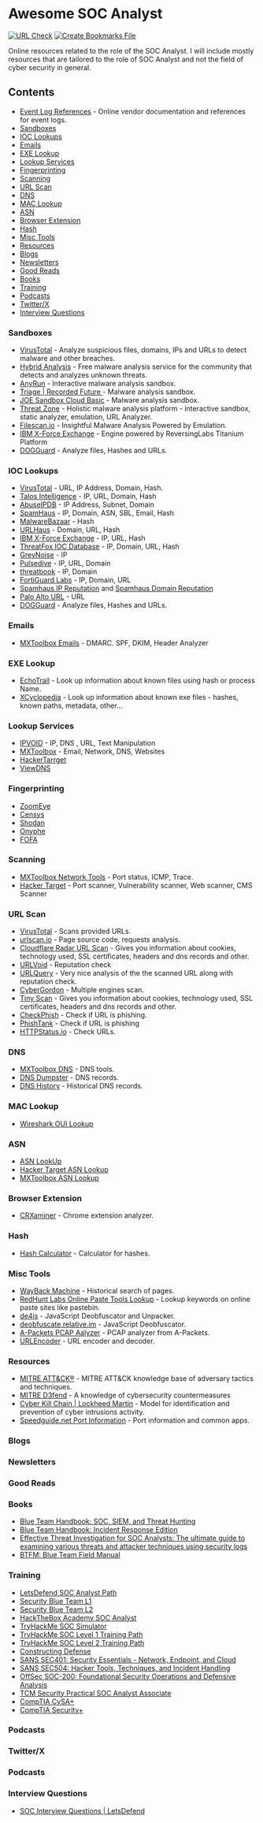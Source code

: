 # Awesome SOC Analyst 
[![URL Check](https://github.com/st0pp3r/Supreme-SOC-Analyst/actions/workflows/url_check.yml/badge.svg)](https://github.com/st0pp3r/Supreme-SOC-Analyst/actions/workflows/url_check.yml/badge.svg) [![Create Bookmarks File](https://github.com/st0pp3r/Supreme-SOC-Analyst/actions/workflows/create_bookmarks.yml/badge.svg)](https://github.com/st0pp3r/Supreme-SOC-Analyst/actions/workflows/create_bookmarks.yml)

Online resources related to the role of the SOC Analyst. I will include mostly resources that are tailored to the role of SOC Analyst and not the field of cyber security in general.

## Contents

- [Event Log References](#event-log-references) - Online vendor documentation and references for event logs. 
- [Sandboxes](#sandboxes)  
- [IOC Lookups](#ioc-lookups)  
- [Emails](#emails)  
- [EXE Lookup](#exe-lookup)  
- [Lookup Services](#lookup-services)  
-  [Fingerprinting](#fingerprinting)  
- [Scanning](#scanning)  
- [URL Scan](#url-scan)  
- [DNS](#dns)  
- [MAC Lookup](#mac-lookup)  
- [ASN](#asn)  
- [Browser Extension](#browser-extension)  
- [Hash](#hash)  
- [Misc Tools](#misc-tools)  
- [Resources](#resources)  
- [Blogs](#blogs)  
- [Newsletters](#newsletters)  
- [Good Reads](#good-reads)  
- [Books](#books)  
- [Training](#training)  
- [Podcasts](#podcasts)  
- [Twitter/X](#twitterx)  
- [Interview Questions](#interview-questions)  

### Sandboxes
- [VirusTotal](https://www.virustotal.com/gui/home/search) - Analyze suspicious files, domains, IPs and URLs to detect malware and other breaches.
- [Hybrid Analysis](https://www.hybrid-analysis.com/) - Free malware analysis service for the community that detects and analyzes unknown threats.
- [AnyRun](https://app.any.run/) - Interactive malware analysis sandbox.
- [Triage | Recorded Future ](https://tria.ge/s) -  Malware analysis sandbox.
- [JOE Sandbox Cloud Basic](https://www.joesandbox.com/#windows) -  Malware analysis sandbox.
- [Threat Zone](https://app.threat.zone/scan) - Holistic malware analysis platform - interactive sandbox, static analyzer, emulation, URL Analyzer.
- [Filescan.io](https://www.filescan.io/scan) - Insightful Malware Analysis Powered by Emulation.
- [IBM X-Force Exchange](https://exchange.xforce.ibmcloud.com/) - Engine powered by ReversingLabs Titanium Platform
- [DOGGuard](https://app.docguard.io/) - Analyze files, Hashes and URLs.

### IOC Lookups
- [VirusTotal](https://www.virustotal.com/#/home/search) - URL, IP Address, Domain, Hash.
- [Talos Intelligence](https://talosintelligence.com/) - IP, URL, Domain, Hash
- [AbuseIPDB](https://www.abuseipdb.com/) - IP Address, Subnet, Domain
- [SpamHaus](https://check.spamhaus.org/) - IP, Domain, ASN, SBL, Email, Hash
- [MalwareBazaar](https://bazaar.abuse.ch/browse/) - Hash
- [URLHaus](https://urlhaus.abuse.ch/browse/) - Domain, URL, Hash
- [IBM X-Force Exchange](https://exchange.xforce.ibmcloud.com/) - IP, URL, Hash
- [ThreatFox IOC Database](https://threatfox.abuse.ch/browse/) - IP, Domain, URL, Hash
- [GreyNoise](https://viz.greynoise.io/) - IP
- [Pulsedive](https://pulsedive.com/analyze/) - IP, URL, Domain
- [threatbook](https://threatbook.io/) - IP, Domain
- [FortiGuard Labs](https://www.fortiguard.com/search) - IP, Domain, URL
- [Spamhaus IP Reputation](https://www.spamhaus.org/ip-reputation/) and [Spamhaus Domain Reputation](https://www.spamhaus.org/domain-reputation/)
- [Palo Alto URL](https://urlfiltering.paloaltonetworks.com/query/) - URL
- [DOGGuard](https://app.docguard.io/) - Analyze files, Hashes and URLs.

### Emails
- [MXToolbox Emails](https://mxtoolbox.com/NetworkTools.aspx?tab=Email) - DMARC. SPF, DKIM, Header Analyzer

### EXE Lookup
- [EchoTrail](echotrail.io) - Look up information about known files using hash or process Name.
- [XCyclopedia](https://strontic.github.io/xcyclopedia/index) - Look up information about known exe files - hashes, known paths, metadata, other...

### Lookup Services
- [IPVOID](https://www.ipvoid.com/) - IP, DNS , URL, Text Manipulation
- [MXToolbox](https://mxtoolbox.com/) - Email, Network, DNS, Websites
- [HackerTarrget](https://hackertarget.com/)
- [ViewDNS](https://viewdns.info/)

### Fingerprinting
 - [ZoomEye](https://www.zoomeye.ai/)
 - [Censys](https://search.censys.io/)
 - [Shodan](https://www.shodan.io/)
 - [Onyphe](https://search.onyphe.io/)
 - [FOFA](https://en.fofa.info/)

### Scanning
 - [MXToolbox Network Tools](https://mxtoolbox.com/NetworkTools.aspx?tab=Network) - Port status, ICMP, Trace.
 - [Hacker Target](https://hackertarget.com/) - Port scanner, Vulnerability scanner, Web scanner, CMS Scanner

### URL Scan
- [VirusTotal](https://www.virustotal.com/#/home/search) - Scans provided URLs.
- [urlscan.io](https://urlscan.io/) - Page source code, requests analysis.
- [Cloudflare Radar URL Scan](https://radar.cloudflare.com/scan) - Gives you information about cookies, technology used, SSL certificates, headers and dns records and other.
- [URLVoid](https://www.urlvoid.com/) - Reputation check
- [URLQuery](https://urlquery.net/search) -  Very nice analysis of the the scanned URL along with reputation check.
- [CyberGordon](https://cybergordon.com/) - Multiple engines scan.
- [Tiny Scan](https://www.tiny-scan.com/) - Gives you information about cookies, technology used, SSL certificates, headers and dns records and other.
- [CheckPhish](https://checkphish.bolster.ai/) - Check if URL is phishing.
- [PhishTank](https://phishtank.org/) - Check if URL is phishing
- [HTTPStatus.io](https://httpstatus.io/) - Check URLs.

### DNS
 - [MXToolbox DNS](https://mxtoolbox.com/NetworkTools.aspx?tab=DNS) - DNS tools.
 - [DNS Dumpster](https://dnsdumpster.com/) - DNS records.
 - [DNS History](https://dnshistory.org/) - Historical DNS records.

### MAC Lookup
- [Wireshark OUI Lookup](https://www.wireshark.org/tools/oui-lookup.html)

### ASN
 - [ASN LookUp](https://asnlookup.com/)
 - [Hacker Target ASN Lookup](https://hackertarget.com/as-ip-lookup/)
 - [MXToolbox ASN Lookup](https://mxtoolbox.com/asn.aspx)

### Browser Extension
- [CRXaminer](https://crxaminer.tech/) - Chrome extension analyzer.

### Hash
 - [Hash Calculator](https://md5calc.com/hash) - Calculator for hashes.

### Misc Tools
 - [WayBack Machine](https://web.archive.org/) - Historical search of pages.
 - [RedHunt Labs Online Paste Tools Lookup](https://redhuntlabs.com/online-ide-search/) - Lookup keywords on online paste sites like pastebin.
 - [de4js](https://lelinhtinh.github.io/de4js/) - JavaScript Deobfuscator and Unpacker.
 - [deobfuscate.relative.im](https://deobfuscate.relative.im/) - JavaScript Deobfuscator.
 - [A-Packets PCAP Aalyzer](https://apackets.com/) - PCAP analyzer from A-Packets.
 - [URLEncoder](https://www.urlencoder.org/) - URL encoder and decoder.

### Resources
- [MITRE ATT&CK®](https://attack.mitre.org/) - MITRE ATT&CK knowledge base of adversary tactics and techniques.
- [MITRE D3fend](https://d3fend.mitre.org/) - A knowledge of cybersecurity countermeasures
- [Cyber Kill Chain | Lockheed Martin](https://www.lockheedmartin.com/en-us/capabilities/cyber/cyber-kill-chain.html) - Model for identification and prevention of cyber intrusions activity.
- [Speedguide.net Port Information](https://www.speedguide.net/ports.php) - Port information and common apps.

### Blogs

### Newsletters

### Good Reads

### Books
- [Blue Team Handbook: SOC, SIEM, and Threat Hunting](https://www.amazon.com/Blue-Team-Handbook-Condensed-Operations/dp/1091493898)
- [Blue Team Handbook: Incident Response Edition](https://www.amazon.com/Blue-Team-Handbook-condensed-Responder/dp/1500734756)
- [Effective Threat Investigation for SOC Analysts: The ultimate guide to examining various threats and attacker techniques using security logs](https://www.packtpub.com/en-gr/product/effective-threat-investigation-for-soc-analysts-9781837634781)
- [BTFM: Blue Team Field Manual](https://www.amazon.com/Blue-Team-Field-Manual-BTFM/dp/154101636X)

### Training
- [LetsDefend SOC Analyst Path](https://app.letsdefend.io/path/soc-analyst-learning-path)
- [Security Blue Team L1](https://www.securityblue.team/certifications/blue-team-level-1)
- [Security Blue Team L2](https://www.securityblue.team/certifications/blue-team-level-2)
- [HackTheBox Academy SOC Analyst](https://academy.hackthebox.com/path/preview/soc-analyst)
- [TryHackMe SOC Simulator](https://tryhackme.com/r/soc-sim/?ref=nav)
- [TryHackMe SOC Level 1 Training Path](https://tryhackme.com/r/path/outline/soclevel1)
- [TryHackMe SOC Level 2 Training Path](https://tryhackme.com/r/path/outline/soclevel2)
- [Constructing Defense](https://course.constructingdefense.com/constructing-defense)
- [SANS SEC401: Security Essentials - Network, Endpoint, and Cloud](https://www.sans.org/cyber-security-courses/security-essentials-network-endpoint-cloud/)
- [SANS SEC504: Hacker Tools, Techniques, and Incident Handling](https://www.sans.org/cyber-security-courses/hacker-techniques-incident-handling/)
- [OffSec SOC-200: Foundational Security Operations and Defensive Analysis](https://www.offsec.com/courses/soc-200/)
- [TCM Security Practical SOC Analyst Associate](https://certifications.tcm-sec.com/psaa/)
- [CompTIA CySA+](https://www.comptia.org/certifications/cybersecurity-analyst)
- [CompTIA Security+](https://www.comptia.org/certifications/security)

### Podcasts

### Twitter/X

### Podcasts

### Interview Questions
- [SOC Interview Questions | LetsDefend](https://github.com/LetsDefend/SOC-Interview-Questions)